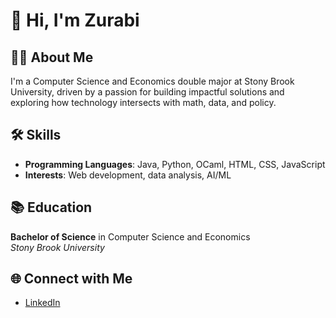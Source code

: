 # 👋 Hi, I'm Zurabi

## 👨‍💻 About Me
I'm a Computer Science and Economics double major at Stony Brook University, driven by a passion for building impactful solutions and exploring how technology intersects with math, data, and policy. 

## 🛠 Skills
- **Programming Languages**: Java, Python, OCaml, HTML, CSS, JavaScript  
- **Interests**: Web development, data analysis, AI/ML

## 📚 Education
**Bachelor of Science** in Computer Science and Economics  
*Stony Brook University*

## 🌐 Connect with Me
- [LinkedIn](https://www.linkedin.com/in/zurabi-kochiashvili/)  

